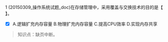 1
(20150309_操作系统试题_doc)在存储管理中，采用覆盖与交换技术的目的是【 】。
- [x] A.逻辑扩充内存容量 B.物理扩充内存容量 C.提高CPU效率 D.实现内存共享

> 知识点：缺页中断。
